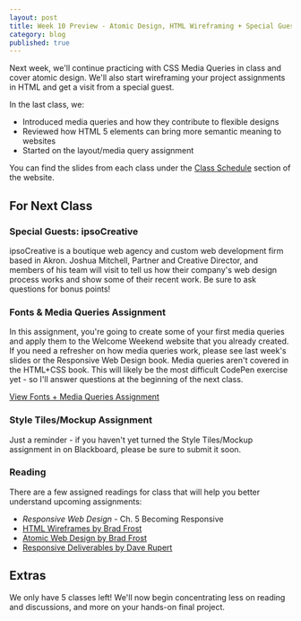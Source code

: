 ```yaml
---
layout: post
title: Week 10 Preview - Atomic Design, HTML Wireframing + Special Guests
category: blog
published: true
---
```


Next week, we'll continue practicing with CSS Media Queries in class and cover atomic design.  We'll also start wireframing your project assignments in HTML and get a visit from a special guest.

In the last class, we:

* Introduced media queries and how they contribute to flexible designs
* Reviewed how HTML 5 elements can bring more semantic meaning to websites
* Started on the layout/media query assignment

You can find the slides from each class under the [Class Schedule](http://rwdkent.com/class/schedule/) section of the website.

## For Next Class

### Special Guests: ipsoCreative

ipsoCreative is a boutique web agency and custom web development firm based in Akron.  Joshua Mitchell, Partner and Creative Director, and members of his team will visit to tell us how their company's web design process works and show some of their recent work.  Be sure to ask questions for bonus points!

### Fonts & Media Queries Assignment

In this assignment, you're going to create some of your first media queries and apply them to the Welcome Weekend website that you already created.  If you need a refresher on how media queries work, please see last week's slides or the Responsive Web Design book.  Media queries aren't covered in the HTML+CSS book.  This will likely be the most difficult CodePen exercise yet - so I'll answer questions at the beginning of the next class.

<a href="http://rwdkent.com/class/assignments/layout" class="button small">View Fonts + Media Queries Assignment</a>

### Style Tiles/Mockup Assignment

Just a reminder - if you haven't yet turned the Style Tiles/Mockup assignment in on Blackboard, please be sure to submit it soon.

### Reading

There are a few assigned readings for class that will help you better understand upcoming assignments:

<ul><li><i>Responsive Web Design</i> - Ch. 5 Becoming Responsive</li><li><a href="http://bradfrost.com/blog/post/html-wireframes/">HTML Wireframes by Brad Frost</a></li><li><a href="http://bradfrost.com/blog/post/atomic-web-design/">Atomic Web Design by Brad Frost</a></li><li><a href="http://daverupert.com/2013/04/responsive-deliverables/">Responsive Deliverables by Dave Rupert</a></li></ul>

## Extras

We only have 5 classes left!  We'll now begin concentrating less on reading and discussions, and more on your hands-on final project.

